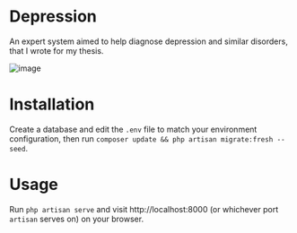 # Depression
An expert system aimed to help diagnose depression and similar disorders, that I wrote for my thesis.

![image](https://user-images.githubusercontent.com/47256917/224464594-483a4a75-01c9-4bbe-be68-1fa80fcf536f.png)
# Installation
Create a database and edit the ```.env``` file to match your environment configuration, then run ```composer update && php artisan migrate:fresh --seed```.
# Usage
Run ```php artisan serve``` and visit http://localhost:8000 (or whichever port ```artisan``` serves on) on your browser.
